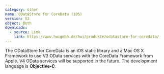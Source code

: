 ```yaml
---
category: other
name: ODataStore for CoreData (iOS)
version: V3
object: Both
downloads:
  - source: Link
    link: https://www.hwigmbh.de/hwi/produkte/odatastore-for-coredata/
---
```

The ODataStore for CoreData is an iOS static library and a Mac OS X Framework to use V3 OData services with the CoreData Framework from Apple. V4 OData services will be supported in the future. The development language is **Objective-C**.
